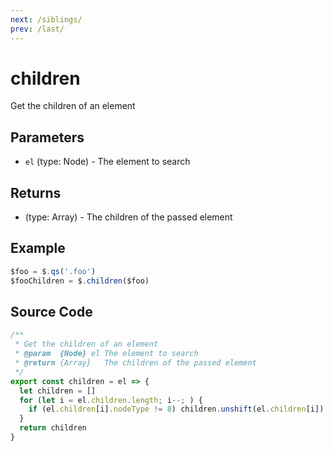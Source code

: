 ```yaml
---
next: /siblings/
prev: /last/
---
```


# children

Get the children of an element

## Parameters

- `el` (type: Node) - The element to search

## Returns

- (type: Array) - The children of the passed element

## Example

```js
$foo = $.qs('.foo')
$fooChildren = $.children($foo)
```

## Source Code

```js
/**
 * Get the children of an element
 * @param  {Node} el The element to search
 * @return {Array}   The children of the passed element
 */
export const children = el => {
  let children = []
  for (let i = el.children.length; i--; ) {
    if (el.children[i].nodeType != 8) children.unshift(el.children[i])
  }
  return children
}
```
